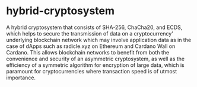 # hybrid-cryptosystem
A hybrid cryptosystem that consists of SHA-256, ChaCha20, and ECDS, which helps to secure the transmission of data on a cryptocurrency’ underlying blockchain network which may involve application data as in the case of dApps such as radicle.xyz on Ethereum and Cardano Wall on Cardano. This allows blockchain networks to benefit from both the convenience and security of an asymmetric cryptosystem, as well as the efficiency of a symmetric algorithm for encryption of large data, which is paramount for cryptocurrencies where transaction speed is of utmost importance. 
